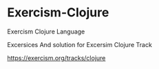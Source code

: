 # Exercism-Clojure

Exercism Clojure Language

Excersices And solution for Excersim Clojure Track

<https://exercism.org/tracks/clojure>
